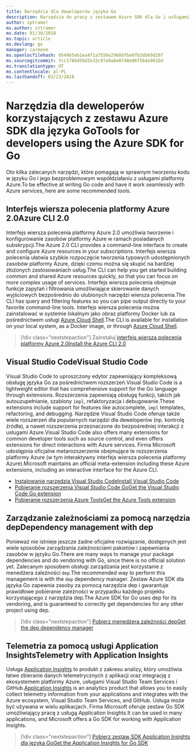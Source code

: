 ```yaml
---
title: Narzędzia dla deweloperów języka Go
description: Narzędzia do pracy z zestawem Azure SDK dla Go i usługami platformy Azure
author: sptramer
ms.author: sttramer
ms.date: 01/30/2018
ms.topic: article
ms.devlang: go
manager: carmonm
ms.openlocfilehash: 054965eb1ea4f1a7556e2968dfbe07b2db69d26f
ms.sourcegitcommit: fcc1786d59d2e32c97a9a8e0748e06f564a961bd
ms.translationtype: HT
ms.contentlocale: pl-PL
ms.lasthandoff: 03/23/2018
---
```

# <a name="tools-for-developers-using-the-azure-sdk-for-go"></a><span data-ttu-id="b8615-103">Narzędzia dla deweloperów korzystających z zestawu Azure SDK dla języka Go</span><span class="sxs-lookup"><span data-stu-id="b8615-103">Tools for developers using the Azure SDK for Go</span></span>

<span data-ttu-id="b8615-104">Oto kilka zalecanych narzędzi, które pomagają w sprawnym tworzeniu kodu w języku Go i jego bezproblemowym współdziałaniu z usługami platformy Azure.</span><span class="sxs-lookup"><span data-stu-id="b8615-104">To be effective at writing Go code and have it work seamlessly with Azure services, here are some recommended tools.</span></span>

## <a name="azure-cli-20"></a><span data-ttu-id="b8615-105">Interfejs wiersza polecenia platformy Azure 2.0</span><span class="sxs-lookup"><span data-stu-id="b8615-105">Azure CLI 2.0</span></span>

<span data-ttu-id="b8615-106">Interfejs wiersza polecenia platformy Azure 2.0 umożliwia tworzenie i konfigurowanie zasobów platformy Azure w ramach posiadanych subskrypcji.</span><span class="sxs-lookup"><span data-stu-id="b8615-106">The Azure 2.0 CLI provides a command-line interface to create and configure Azure resources in your subscriptions.</span></span> <span data-ttu-id="b8615-107">Interfejs wiersza polecenia ułatwia szybkie rozpoczęcie tworzenia typowych udostępnionych zasobów platformy Azure, dzięki czemu można się skupić na bardziej złożonych zastosowaniach usług.</span><span class="sxs-lookup"><span data-stu-id="b8615-107">The CLI can help you get started building common and shared Azure resources quickly, so that you can focus on more complex usage of services.</span></span> <span data-ttu-id="b8615-108">Interfejs wiersza polecenia obejmuje funkcje zapytań i filtrowania umożliwiające skierowanie danych wyjściowych bezpośrednio do ulubionych narzędzi wiersza polecenia.</span><span class="sxs-lookup"><span data-stu-id="b8615-108">The CLI has query and filtering features so you can pipe output directly to your favorite command-line tools.</span></span> <span data-ttu-id="b8615-109">Interfejs wiersza polecenia można zainstalować w systemie lokalnym jako obraz platformy Docker lub za pośrednictwem usługi [Azure Cloud Shell](https://docs.microsoft.com/en-us/azure/cloud-shell/overview).</span><span class="sxs-lookup"><span data-stu-id="b8615-109">The CLI is available for installation on your local system, as a Docker image, or through [Azure Cloud Shell](https://docs.microsoft.com/en-us/azure/cloud-shell/overview).</span></span>

> [!div class="nextstepaction"]
> <span data-ttu-id="b8615-110">Zainstaluj [interfejs wiersza polecenia platformy Azure 2.0](/cli/azure/install-azure-cli)</span><span class="sxs-lookup"><span data-stu-id="b8615-110">[Install the Azure CLI 2.0](/cli/azure/install-azure-cli)</span></span>

## <a name="visual-studio-code"></a><span data-ttu-id="b8615-111">Visual Studio Code</span><span class="sxs-lookup"><span data-stu-id="b8615-111">Visual Studio Code</span></span>

<span data-ttu-id="b8615-112">Visual Studio Code to uproszczony edytor zapewniający kompleksową obsługę języka Go za pośrednictwem rozszerzeń.</span><span class="sxs-lookup"><span data-stu-id="b8615-112">Visual Studio Code is a lightweight editor that has comprehensive support for the Go language through extensions.</span></span> <span data-ttu-id="b8615-113">Rozszerzenia zapewniają obsługę funkcji, takich jak autouzupełnianie, szablony `impl`, refaktoryzacja i debugowanie.</span><span class="sxs-lookup"><span data-stu-id="b8615-113">These extensions include support for features like autocomplete, `impl` templates, refactoring, and debugging.</span></span> <span data-ttu-id="b8615-114">Narzędzie Visual Studio Code oferuje także wiele rozszerzeń dla popularnych narzędzi dla deweloperów (np. kontrolę źródła), a nawet rozszerzenia przeznaczone do bezpośredniej interakcji z usługami Azure.</span><span class="sxs-lookup"><span data-stu-id="b8615-114">Visual Studio Code also offers many extensions for common developer tools such as source control, and even offers extensions for direct interactions with Azure services.</span></span> <span data-ttu-id="b8615-115">Firma Microsoft udostępnia oficjalne metarozszerzenie obejmujące te rozszerzenia platformy Azure (w tym interaktywny interfejs wiersza polecenia platformy Azure).</span><span class="sxs-lookup"><span data-stu-id="b8615-115">Microsoft maintains an official meta-extension including these Azure extensions, including an interactive interface for the Azure CLI.</span></span>

* [<span data-ttu-id="b8615-116">Instalowanie narzędzia Visual Studio Code</span><span class="sxs-lookup"><span data-stu-id="b8615-116">Install Visual Studio Code</span></span>](https://code.visualstudio.com/Download)
* [<span data-ttu-id="b8615-117">Pobieranie rozszerzenia Visual Studio Code Go</span><span class="sxs-lookup"><span data-stu-id="b8615-117">Get the Visual Studio Code Go extension</span></span>](https://code.visualstudio.com/docs/languages/go)
* [<span data-ttu-id="b8615-118">Pobieranie rozszerzenia Azure Tools</span><span class="sxs-lookup"><span data-stu-id="b8615-118">Get the Azure Tools extension</span></span>](https://marketplace.visualstudio.com/items?itemName=ms-vscode.vscode-azureextensionpack)

## <a name="dependency-management-with-dep"></a><span data-ttu-id="b8615-119">Zarządzanie zależnościami za pomocą narzędzia dep</span><span class="sxs-lookup"><span data-stu-id="b8615-119">Dependency management with dep</span></span>

<span data-ttu-id="b8615-120">Ponieważ nie istnieje jeszcze żadne oficjalne rozwiązanie, dostępnych jest wiele sposobów zarządzania zależnościami pakietów i zapewniania zasobów w języku Go.</span><span class="sxs-lookup"><span data-stu-id="b8615-120">There are many ways to manage your package dependencies and do vendoring with Go, since there is no official solution yet.</span></span> <span data-ttu-id="b8615-121">Zalecanym sposobem obsługi zarządzania jest korzystanie z menedżera zależności `dep`.</span><span class="sxs-lookup"><span data-stu-id="b8615-121">The recommended way to perform this management is with the `dep` dependency manager.</span></span> <span data-ttu-id="b8615-122">Zestaw Azure SDK dla języka Go zapewnia zasoby za pomocą narzędzia dep i gwarantuje prawidłowe pobieranie zależności w przypadku każdego projektu korzystającego z narzędzia dep.</span><span class="sxs-lookup"><span data-stu-id="b8615-122">The Azure SDK for Go uses dep for its vendoring, and is guaranteed to correctly get dependencies for any other project using dep.</span></span>

> [!div class="nextstepaction"]
> [<span data-ttu-id="b8615-123">Pobierz menedżera zależności dep</span><span class="sxs-lookup"><span data-stu-id="b8615-123">Get the dep dependency manager</span></span>](https://github.com/tools/godep)

## <a name="telemetry-with-application-insights"></a><span data-ttu-id="b8615-124">Telemetria za pomocą usługi Application Insights</span><span class="sxs-lookup"><span data-stu-id="b8615-124">Telemetry with Application Insights</span></span>

<span data-ttu-id="b8615-125">Usługa [Application Insights](https://azure.microsoft.com/en-us/services/application-insights/) to produkt z zakresu analizy, który umożliwia łatwe zbieranie danych telemetrycznych z aplikacji oraz integrację z ekosystemem platformy Azure, usługami Visual Studio Team Services i GitHub.</span><span class="sxs-lookup"><span data-stu-id="b8615-125">[Application Insights](https://azure.microsoft.com/en-us/services/application-insights/) is an analytics product that allows you to easily collect telemetry information from your applications and integrates with the Azure ecosystem, Visual Studio Team Services, and GitHub.</span></span> <span data-ttu-id="b8615-126">Usługa może być używana w wielu aplikacjach. Firma Microsoft oferuje zestaw Go SDK umożliwiający pracę z usługą Application Insights.</span><span class="sxs-lookup"><span data-stu-id="b8615-126">It can be used in many applications, and Microsoft offers a Go SDK for working with Application Insights.</span></span>

> [!div class="nextstepaction"]
> [<span data-ttu-id="b8615-127">Pobierz zestaw SDK Application Insights dla języka Go</span><span class="sxs-lookup"><span data-stu-id="b8615-127">Get the Application Insights for Go SDK</span></span>](https://github.com/Microsoft/ApplicationInsights-Go) 
